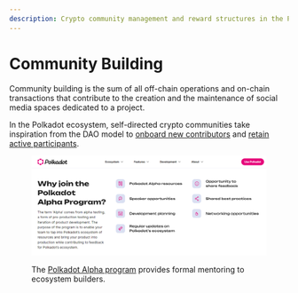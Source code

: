 ```yaml
---
description: Crypto community management and reward structures in the Polkadot ecosystem.
---
```


# Community Building

Community building is the sum of all off-chain operations and on-chain transactions that contribute to the creation and the maintenance of social media spaces dedicated to a project.

In the Polkadot ecosystem, self-directed crypto communities take inspiration from the DAO model to [onboard new contributors](crypto-communities.md) and [retain active participants](crypto-payments.md).

<figure><img src="../../../.gitbook/assets/O_CBAplhaProgram.PNG" alt="An overview of the role of the Polkadot Alpha program."><figcaption><p>The <a href="https://polkadot.network/development/alpha/">Polkadot Alpha program</a> provides formal mentoring to ecosystem builders.</p></figcaption></figure>

